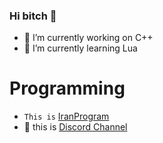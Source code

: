### Hi bitch 👋


- 🔭 I’m currently working on C++
- 🌱 I’m currently learning Lua

# Programming 
 - `This is` [IranProgram](https://c++iran.com)
- 💠 this is [Discord Channel](https://discord.gg/guardhost)

